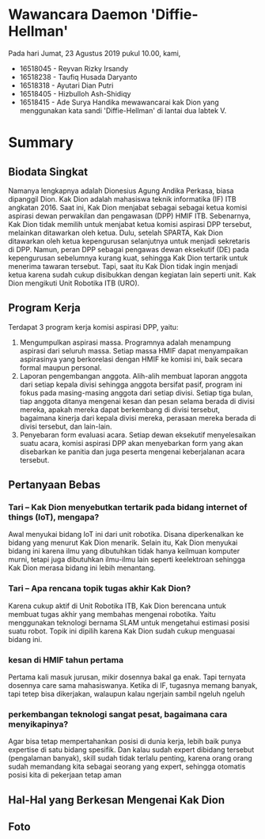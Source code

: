 # Wawancara Daemon 'Diffie-Hellman'
Pada hari Jumat, 23 Agustus 2019 pukul 10.00, kami,
* 16518045 - Reyvan Rizky Irsandy
* 16518238 - Taufiq Husada Daryanto
* 16518318 - Ayutari Dian Putri
* 16518405 - Hizbulloh Ash-Shidiqy
* 16518415 - Ade Surya Handika
mewawancarai kak Dion yang menggunakan kata sandi 'Diffie-Hellman' di lantai dua labtek V.

# Summary
## Biodata Singkat
  Namanya lengkapnya adalah Dionesius Agung Andika Perkasa, biasa dipanggil Dion. Kak Dion adalah mahasiswa teknik informatika (IF) ITB angkatan 2016. Saat ini, Kak Dion menjabat sebagai sebagai ketua komisi aspirasi dewan perwakilan dan pengawasan (DPP) HMIF ITB. Sebenarnya, Kak Dion tidak memilih untuk menjabat ketua komisi aspirasi DPP tersebut, melainkan ditawarkan oleh ketua. Dulu, setelah SPARTA, Kak Dion ditawarkan oleh ketua kepengurusan selanjutnya untuk menjadi sekretaris di DPP. Namun, peran DPP sebagai pengawas dewan eksekutif (DE) pada kepengurusan sebelumnya kurang kuat, sehingga Kak Dion tertarik untuk menerima tawaran tersebut. Tapi, saat itu Kak Dion tidak ingin menjadi ketua karena sudah cukup disibukkan dengan kegiatan lain seperti unit. Kak Dion mengikuti Unit Robotika ITB (URO).
  
## Program Kerja
 Terdapat 3 program kerja komisi aspirasi DPP, yaitu:
  1. Mengumpulkan aspirasi massa. Programnya adalah menampung aspirasi dari seluruh massa. Setiap massa HMIF dapat menyampaikan aspirasinya yang berkorelasi dengan HMIF ke komisi ini, baik secara formal maupun personal.
  2. Laporan pengembangan anggota. Alih-alih membuat laporan anggota dari setiap kepala divisi sehingga anggota bersifat pasif, program ini fokus pada masing-masing anggota dari setiap divisi. Setiap tiga bulan, tiap anggota ditanya mengenai kesan dan pesan selama berada di divisi mereka, apakah mereka dapat berkembang di divisi tersebut, bagaimana kinerja dari kepala divisi mereka, perasaan mereka berada di divisi tersebut, dan lain-lain.
  3. Penyebaran form evaluasi acara. Setiap dewan eksekutif menyelesaikan suatu acara, komisi aspirasi DPP akan menyebarkan form yang akan disebarkan ke panitia dan juga peserta mengenai keberjalanan acara tersebut. 
 
## Pertanyaan Bebas
### Tari – Kak Dion menyebutkan tertarik pada bidang internet of things (IoT), mengapa?
  Awal menyukai bidang IoT ini dari unit robotika. Disana diperkenalkan ke bidang yang menurut Kak Dion menarik. Selain itu, Kak Dion menyukai bidang ini karena ilmu yang dibutuhkan tidak hanya keilmuan komputer murni, tetapi juga dibutuhkan ilmu-ilmu lain seperti keelektroan sehingga Kak Dion merasa bidang ini lebih menantang.

### Tari – Apa rencana topik tugas akhir Kak Dion?
  Karena cukup aktif di Unit Robotika ITB, Kak Dion berencana untuk membuat tugas akhir yang membahas mengenai robotika. Yaitu menggunakan teknologi bernama SLAM untuk mengetahui estimasi posisi suatu robot. Topik ini dipilih karena Kak Dion sudah cukup menguasai bidang ini.

### kesan di HMIF tahun pertama
Pertama kali masuk jurusan, mikir dosennya bakal ga enak. Tapi ternyata dosennya care sama mahasiswanya. Ketika di IF, tugasnya memang banyak, tapi tetep bisa dikerjakan, walaupun kalau ngerjain sambil ngeluh ngeluh

### perkembangan teknologi sangat pesat, bagaimana cara menyikapinya?
Agar bisa tetap mempertahankan posisi di dunia kerja, lebih baik punya expertise di satu bidang spesifik. Dan kalau sudah expert dibidang tersebut (pengalaman banyak), skill sudah tidak terlalu penting, karena orang orang sudah memandang kita sebagai seorang yang expert, sehingga otomatis posisi kita di pekerjaan tetap aman

## Hal-Hal yang Berkesan Mengenai Kak Dion
 
## Foto
